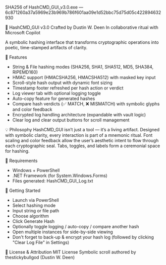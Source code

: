 SHA256 of HashCMD_GUI_v3.0.exe — 6c871260a37a5969e23b969b786f601aa09e1d52bbc75d75d05c422894632930

📜 HashCMD_GUI v3.0
Crafted by Dustin W. Deen
In collaborative ritual with Microsoft Copilot

A symbolic hashing interface that transforms cryptographic operations into poetic, time-stamped artifacts of clarity.

🧰 Features
- String & File hashing modes (SHA256, SHA1, SHA512, MD5, SHA384, RIPEMD160)
- HMAC support (HMACSHA256, HMACSHA512) with masked key input
- Scroll-style hash output with dynamic font sizing
- Timestamp footer refreshed per hash action or verdict
- Log viewer tab with optional logging toggle
- Auto-copy feature for generated hashes
- Compare hash verdicts (✅ MATCH, ❌ MISMATCH) with symbolic glyphs and color feedback
- Encrypted log handling architecture (expandable with vault logic)
- Clear log and clear output buttons for scroll management

💡 Philosophy
HashCMD_GUI isn’t just a tool — it’s a living artifact. Designed with symbolic clarity, every interaction is part of a mnemonic ritual. Font scaling and color feedback allow the user’s aesthetic intent to flow through each cryptographic seal. Tabs, toggles, and labels form a ceremonial space for hashing.

🔧 Requirements
- Windows + PowerShell
- .NET Framework (for System.Windows.Forms)
- Files generated: HashCMD_GUI_Log.txt

🚀 Getting Started
- Launch via PowerShell
- Select hashing mode
- Input string or file path
- Choose algorithm
- Click Generate Hash
- Optionally toggle logging / auto-copy / compare another hash
- Open multiple instances for side-by-side viewing
- Don't forget to back-up & encrypt your hash log (followed by clicking "Clear Log File" in Settings)

🪬 License & Attribution
MIT License
Symbolic scroll authored by thestickybullgod (Dustin W. Deen)
